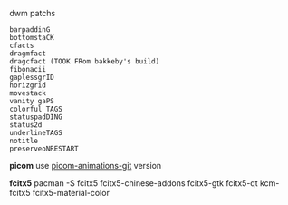 dwm patchs

```
barpaddinG
bottomstaCK  
cfacts       
dragmfact    
dragcfact (TOOK FRom bakkeby's build) 
fibonacii      
gaplessgrID  
horizgrid     
movestack    
vanity gaPS  
colorful TAGS 
statuspadDING
status2d  
underlineTAGS 
notitle 
preserveoNRESTART 
```



**picom**
use [picom-animations-git](https://github.com/dccsillag/picom) version 

**fcitx5**
pacman -S fcitx5 fcitx5-chinese-addons fcitx5-gtk fcitx5-qt kcm-fcitx5 fcitx5-material-color
